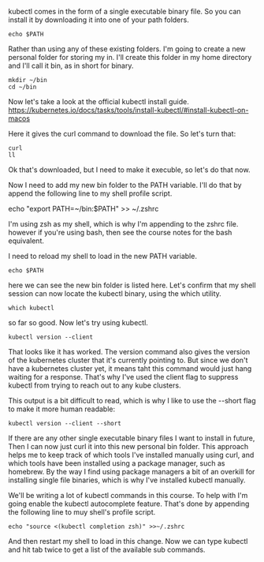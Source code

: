 kubectl comes in the form of a single executable binary file. So you can install it by downloading it into one of your path folders. 

```
echo $PATH
```

Rather than using any of these existing folders. I'm going to create a new personal folder for storing my in. I'll create this folder in my home directory and I'll call it bin, as in short for binary.  

```
mkdir ~/bin
cd ~/bin
```


Now let's take a look at the official kubectl install guide.  
https://kubernetes.io/docs/tasks/tools/install-kubectl/#install-kubectl-on-macos


Here it gives the curl command to download the file. So let's turn that:

```
curl 
ll
```

Ok that's downloaded, but I need to make it execuble, so let's do that now. 


Now I need to add my new bin folder to the PATH variable. I'll do that by append the following line to my shell profile script. 

echo "export PATH=~/bin:$PATH" >> ~/.zshrc


I'm using zsh as my shell, which is why I'm appending to the zshrc file. however if you're using bash, then see the course notes for the bash equivalent.

I need to reload my shell to load in the new PATH variable. 

```
echo $PATH 
```

here we can see the new bin folder is listed here. Let's confirm that my shell session can now locate the kubectl binary, using the which utility. 

```
which kubectl 
```

so far so good. Now let's try using kubectl. 

```
kubectl version --client 
```

That looks like it has worked. The version command also gives the version of the kubernetes cluster that it's currently pointing to. But since we don't have a kubernetes cluster yet, it means taht this command would just hang waiting for a response.  That's why I've used the client flag to suppress kubectl from trying to reach out to any kube clusters.


This output is a bit difficult to read, which is why I like to use the  --short flag to make it more human readable:


```
kubectl version --client --short
```

If there are any other single executable binary files I want to install in future, Then I can now just curl it into this new personal bin folder. This approach helps me to keep track of which tools I've installed manually using curl, and which tools have been installed using a package manager, such as homebrew. By the way I find using package managers a bit of an overkill for installing single file binaries, which is why I've installed kubectl manually.  



We'll be writing a lot of kubectl commands in this course. To help with I'm going enable the kubectl autocomplete feature. That's done by appending the following line to muy shell's profile script. 

```
echo "source <(kubectl completion zsh)" >>~/.zshrc
```

And then restart my shell to load in this change. Now we can type kubectl and hit tab twice to get a list of the available sub commands. 